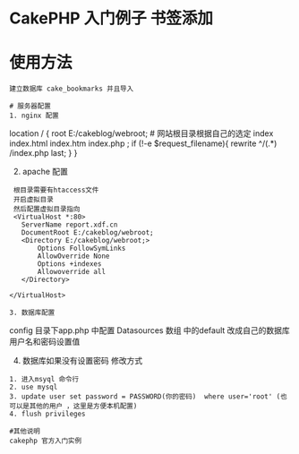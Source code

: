# CakePHP 入门例子  书签添加

# 使用方法 
````
建立数据库 cake_bookmarks 并且导入

# 服务器配置
1. nginx 配置
````
location / {
 root  E:/cakeblog/webroot; # 网站根目录根据自己的选定
 index  index.html index.htm index.php ;
 if (!-e $request_filename){
 	rewrite ^/(.*) /index.php last;
 }
}
 
 2. apache 配置
 ````
  根目录需要有htaccess文件
  开启虚拟目录
  然后配置虚拟目录指向
  <VirtualHost *:80>
    ServerName report.xdf.cn
    DocumentRoot E:/cakeblog/webroot;
    <Directory E:/cakeblog/webroot;> 
        Options FollowSymLinks 
        AllowOverride None
        Options +indexes
        Allowoverride all
    </Directory> 
    
</VirtualHost>
  
3. 数据库配置
````
config 目录下app.php  中配置 Datasources 数组 中的default 改成自己的数据库用户名和密码设置值

4. 数据库如果没有设置密码 修改方式 
````
1. 进入msyql 命令行
2. use mysql 
3. update user set password = PASSWORD(你的密码)  where user='root' (也可以是其他的用户 ，这里是方便本机配置)
4. flush privileges
 
#其他说明  
cakephp 官方入门实例


